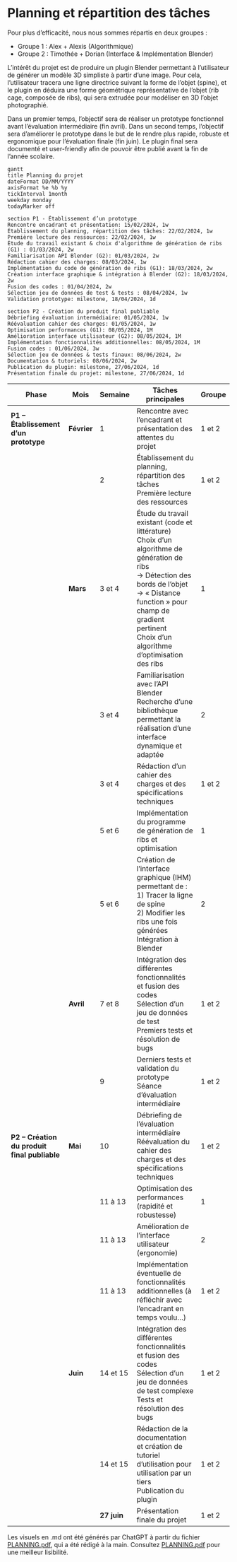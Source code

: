 # Planning et répartition des tâches 

Pour plus d’efficacité, nous nous sommes répartis en deux groupes : 
- Groupe 1 : Alex + Alexis (Algorithmique) 
- Groupe 2 : Timothée + Dorian (Interface & Implémentation Blender) 

L’intérêt du projet est de produire un plugin Blender permettant à l’utilisateur de générer un modèle 3D simpliste à partir d’une image. Pour cela, l’utilisateur tracera 
une ligne directrice suivant la forme de l’objet (spine), et le plugin en déduira une forme géométrique représentative de l’objet (rib cage, composée de ribs), qui sera 
extrudée pour modéliser en 3D l’objet photographié.  

Dans un premier temps, l’objectif sera de réaliser un prototype fonctionnel avant l’évaluation intermédiaire (fin avril). Dans un second temps, l’objectif sera d’améliorer 
le prototype dans le but de le rendre plus rapide, robuste et ergonomique pour l’évaluation finale (fin juin). Le plugin final sera documenté et user-friendly afin de 
pouvoir être publié avant la fin de l’année scolaire. 

```mermaid
gantt
title Planning du projet
dateFormat DD/MM/YYYY
axisFormat %e %b %y
tickInterval 1month
weekday monday
todayMarker off

section P1 - Établissement d’un prototype
Rencontre encadrant et présentation: 15/02/2024, 1w
Établissement du planning, répartition des tâches: 22/02/2024, 1w
Première lecture des ressources: 22/02/2024, 1w
Étude du travail existant & choix d'algorithme de génération de ribs (G1) : 01/03/2024, 2w
Familiarisation API Blender (G2): 01/03/2024, 2w
Rédaction cahier des charges: 08/03/2024, 1w
Implémentation du code de génération de ribs (G1): 18/03/2024, 2w
Création interface graphique & intégration à Blender (G2): 18/03/2024, 2w
Fusion des codes : 01/04/2024, 2w
Sélection jeu de données de test & tests : 08/04/2024, 1w
Validation prototype: milestone, 18/04/2024, 1d

section P2 - Création du produit final publiable
Débriefing évaluation intermédiaire: 01/05/2024, 1w
Réévaluation cahier des charges: 01/05/2024, 1w
Optimisation performances (G1): 08/05/2024, 1M
Amélioration interface utilisateur (G2): 08/05/2024, 1M
Implémentation fonctionnalités additionnelles: 08/05/2024, 1M
Fusion codes : 01/06/2024, 3w
Sélection jeu de données & tests finaux: 08/06/2024, 2w
Documentation & tutoriels: 08/06/2024, 2w
Publication du plugin: milestone, 27/06/2024, 1d
Présentation finale du projet: milestone, 27/06/2024, 1d
```



| Phase | Mois | Semaine | Tâches principales | Groupe |
|-------|------|---------|-------------------|--------|
| **P1 – Établissement d’un prototype** | **Février** | 1 | Rencontre avec l’encadrant et présentation des attentes du projet | 1 et 2 |
|  |  | 2 | Établissement du planning, répartition des tâches <br> Première lecture des ressources | 1 et 2 |
|  | **Mars** | 3 et 4 | Étude du travail existant (code et littérature) <br> Choix d’un algorithme de génération de ribs <br> → Détection des bords de l’objet <br> → « Distance function » pour champ de gradient pertinent <br> Choix d’un algorithme d’optimisation des ribs | 1 |
|  |  | 3 et 4 | Familiarisation avec l’API Blender <br> Recherche d’une bibliothèque permettant la réalisation d’une interface dynamique et adaptée | 2 |
|  |  | 3 et 4 | Rédaction d’un cahier des charges et des spécifications techniques | 1 et 2 |
|  |  | 5 et 6 | Implémentation du programme de génération de ribs et optimisation | 1 |
|  |  | 5 et 6 | Création de l’interface graphique (IHM) permettant de : <br> 1) Tracer la ligne de spine  <br> 2) Modifier les ribs une fois générées <br> Intégration à Blender | 2 |
|  | **Avril** | 7 et 8 | Intégration des différentes fonctionnalités et fusion des codes <br> Sélection d’un jeu de données de test <br> Premiers tests et résolution de bugs | 1 et 2 |
|  |  | 9 | Derniers tests et validation du prototype <br> Séance d’évaluation intermédiaire | 1 et 2 |
| **P2 – Création du produit final publiable** | **Mai** | 10 | Débriefing de l’évaluation intermédiaire <br> Réévaluation du cahier des charges et des spécifications techniques | 1 et 2 |
|  |  | 11 à 13 | Optimisation des performances (rapidité et robustesse) | 1 |
|  |  | 11 à 13 | Amélioration de l’interface utilisateur (ergonomie) | 2 |
|  |  | 11 à 13 | Implémentation éventuelle de fonctionnalités additionnelles (à réfléchir avec l’encadrant en temps voulu…) | 1 et 2 |
|  | **Juin** | 14 et 15 | Intégration des différentes fonctionnalités et fusion des codes <br> Sélection d’un jeu de données de test complexe <br> Tests et résolution des bugs | 1 et 2 |
|  |  | 14 et 15 | Rédaction de la documentation et création de tutoriel d’utilisation pour utilisation par un tiers <br> Publication du plugin | 1 et 2 |
|  |  | **27 juin** | Présentation finale du projet | 1 et 2 |



Les visuels en .md ont été générés par ChatGPT à partir du fichier [PLANNING.pdf](https://gitlab.telecom-paris.fr/proj104/2024-2025/3d-modeling/-/blob/main/PLANNING.pdf?ref_type=heads), qui a été rédigé à la main. Consultez [PLANNING.pdf](https://gitlab.telecom-paris.fr/proj104/2024-2025/3d-modeling/-/blob/main/PLANNING.pdf?ref_type=heads) pour une meilleur lisibilité.
